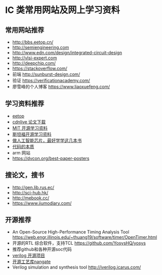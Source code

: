 # IC 类常用网站及网上学习资料

## 常用网站推荐

- http://bbs.eetop.cn/
- http://semiengineering.com
- http://www.edn.com/design/integrated-circuit-design
- http://vlsi-expert.com
- http://deepchip.com/
- https://stackoverflow.com/
- 前端 http://sunburst-design.com/
- 验证 https://verificationacademy.com/
- 廖雪峰的个人博客 https://www.liaoxuefeng.com/

## 学习资料推荐

- [eetop](http://bbs.eetop.cn/search.php?searchid=28&orderby=lastpost&ascdesc=desc&searchsubmit=yes)
- [cdnlive 论文下载](https://www.cadence.com/content/cadence-www/global/en_US/home/cdnlive/proceedings.html)
- [MIT 开源学习资料](https://ocw.mit.edu/courses/electrical-engineering-and-computer-science/6-776-high-speed-communication-circuits-spring-2005/)
- [斯坦福开源学习资料](https://web.stanford.edu/group/murmann_group/cgi-bin/mediawiki/index.php/Boris_Murmann)
- [做人工智能芯片，最好学学这几本书](https://zhuanlan.zhihu.com/p/30979859?utm_source=wechat_session&utm_medium=social&utm_member=M2E4M2JhYzIzMDNmMmU4OTZlYWQ0ZmFmZDQxMmVlNGY%3D%0A&from=groupmessage)
- [代码的本质](https://www.kadenze.com/courses/the-nature-of-code-ii/info?aID=1114009)
- arm 网站
- https://dvcon.org/best-paper-posters

## 搜论文，搜书

- http://gen.lib.rus.ec/
- http://sci-hub.hk/
- http://mebook.cc/
- https://www.jiumodiary.com/

## 开源推荐

- An Open-Source High-Performance Timing Analysis Tool  https://web.engr.illinois.edu/~thuang19/software/timer/OpenTimer.html
- 开源的RTL 综合软件，支持TCL https://github.com/YosysHQ/yosys 
- 推荐github和各种开源soc代码
- [verilog 开源项目](https://mp.weixin.qq.com/s/JxjnpR0CYGHH_99lqhEe-A)
- [开源工艺库nangate](http://www.nangate.com/?page_id=2328)
- Verilog simulation and synthesis tool http://iverilog.icarus.com/
